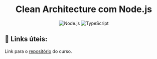 <h1 align="center">
  Clean Architecture com Node.js
</h1>


<p align="center">
  <img src="https://img.shields.io/badge/Node.js-339933?style=for-the-badge&logo=nodedotjs&logoColor=white" alt="Node.js">
  <img src="https://img.shields.io/badge/TypeScript-007ACC?style=for-the-badge&logo=typescript&logoColor=white" alt="TypeScript">
</p>


## :link: Links úteis:
Link para o [repositório](https://github.com/rmanguinho/clean-ts-api) do curso.
